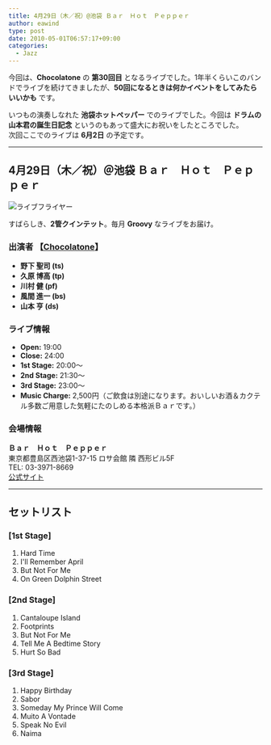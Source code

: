 ```yaml
---
title: 4月29日（木／祝）@池袋 Ｂａｒ　Ｈｏｔ　Ｐｅｐｐｅｒ
author: eawind
type: post
date: 2010-05-01T06:57:17+09:00
categories:
  - Jazz
---
```

今回は、**Chocolatone** の **第30回目** となるライブでした。1年半くらいこのバンドでライブを続けてきましたが、**50回になるときは何かイベントをしてみたらいいかも** です。

いつもの演奏しなれた **池袋ホットペッパー** でのライブでした。今回は **ドラムの山本君の誕生日記念** というのもあって盛大にお祝いをしたところでした。  
次回ここでのライブは **6月2日** の予定です。

---

## 4月29日（木／祝）＠池袋 Ｂａｒ　Ｈｏｔ　Ｐｅｐｐｅｒ

![ライブフライヤー](/img/2010/05/CHOCOLATONE_out_A3_20100429hotpepper.jpg)

すばらしき、**2管クインテット**。毎月 **Groovy** なライブをお届け。

### 出演者 【[Chocolatone](http://www.eawind.net/?page_id=930)】
- **野下 聖司 (ts)**  
- **久原 博高 (tp)**  
- **川村 健 (pf)**  
- **風間 進一 (bs)**  
- **山本 亨 (ds)**  

### ライブ情報
- **Open:** 19:00  
- **Close:** 24:00  
- **1st Stage:** 20:00〜  
- **2nd Stage:** 21:30〜  
- **3rd Stage:** 23:00〜  
- **Music Charge:** 2,500円（ご飲食は別途になります。おいしいお酒＆カクテル多数ご用意した気軽にたのしめる本格派Ｂａｒです。）

### 会場情報
**Ｂａｒ　Ｈｏｔ　Ｐｅｐｐｅｒ**  
東京都豊島区西池袋1-37-15 ロサ会館 隣 西形ビル5F  
TEL: 03-3971-8669  
[公式サイト](http://jazzhotpepper.com/)  

---

## セットリスト

### [1st Stage]
1. Hard Time  
2. I'll Remember April  
3. But Not For Me  
4. On Green Dolphin Street  

### [2nd Stage]
1. Cantaloupe Island  
2. Footprints  
3. But Not For Me  
4. Tell Me A Bedtime Story  
5. Hurt So Bad  

### [3rd Stage]
1. Happy Birthday  
2. Sabor  
3. Someday My Prince Will Come  
4. Muito A Vontade  
5. Speak No Evil  
6. Naima  
